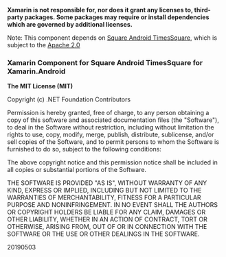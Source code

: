**Xamarin is not responsible for, nor does it grant any licenses to, third-party packages. Some packages may require or install dependencies which are governed by additional licenses.**

Note: This component depends on [Square Android TimesSquare](https://github.com/square/android-times-square), which is subject to the [Apache 2.0](https://github.com/square/android-times-square/blob/master/LICENSE.txt)

### Xamarin Component for Square Android TimesSquare for Xamarin.Android

**The MIT License (MIT)**

Copyright (c) .NET Foundation Contributors

Permission is hereby granted, free of charge, to any person obtaining a copy of this software and associated documentation files (the "Software"), to deal in the Software without restriction, including without limitation the rights to use, copy, modify, merge, publish, distribute, sublicense, and/or sell copies of the Software, and to permit persons to whom the Software is furnished to do so, subject to the following conditions:

The above copyright notice and this permission notice shall be included in all copies or substantial portions of the Software.

THE SOFTWARE IS PROVIDED "AS IS", WITHOUT WARRANTY OF ANY KIND, EXPRESS OR IMPLIED, INCLUDING BUT NOT LIMITED TO THE WARRANTIES OF MERCHANTABILITY, FITNESS FOR A PARTICULAR PURPOSE AND NONINFRINGEMENT. IN NO EVENT SHALL THE AUTHORS OR COPYRIGHT HOLDERS BE LIABLE FOR ANY CLAIM, DAMAGES OR OTHER LIABILITY, WHETHER IN AN ACTION OF CONTRACT, TORT OR OTHERWISE, ARISING FROM, OUT OF OR IN CONNECTION WITH THE SOFTWARE OR THE USE OR OTHER DEALINGS IN THE SOFTWARE.

20190503
